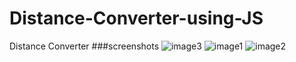 # Distance-Converter-using-JS
Distance Converter 
###screenshots
![image3](https://user-images.githubusercontent.com/67434334/146560082-1e402d36-8968-4936-86d1-4683036843b0.jpg)
![image1](https://user-images.githubusercontent.com/67434334/146560093-4b65d459-a8b7-4c94-aa4a-02cdea809cbf.jpg)
![image2](https://user-images.githubusercontent.com/67434334/146560100-720d9f9c-5d12-4b27-8145-e2c3aa133c55.jpg)
